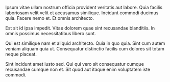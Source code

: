 Ipsum vitae ullam nostrum officia provident veritatis aut labore. Quia facilis laboriosam velit velit et accusamus similique. Incidunt commodi ducimus quia. Facere nemo et. Et omnis architecto.
 Est sit id ipsa impedit. Vitae dolorem quae sint recusandae blanditiis. In omnis possimus necessitatibus libero sunt.
 Qui est similique nam et aliquid architecto. Quia in quo quia. Sint cum autem veniam aliquam quia ut. Consequatur distinctio facilis cum dolores sit totam neque placeat.
 Sint incidunt amet iusto sed. Qui qui vero sit consequatur cumque recusandae cumque non et. Sit quod aut itaque enim voluptatem iste commodi.